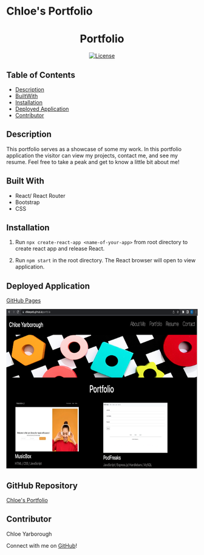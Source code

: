 # Chloe's Portfolio

<h1 align="center">Portfolio</h1>

<div align="center">

<a href="https://opensource.org/licenses/MIT">![License](https://img.shields.io/badge/License-MIT-orange.svg)</a>

</div>

## Table of Contents

* [Description](#description)
* [BuiltWith](#built-with)
* [Installation](#installation) 
* [Deployed Application](#deployed-application)
* [Contributor](#contributor)

## Description

This portfolio serves as a showcase of some my work. In this portfolio application the visitor can view my projects, contact me, and see my resume. 
Feel free to take a peak and get to know a little bit about me!    

## Built With

* React/ React Router
* Bootstrap
* CSS

## Installation

1. Run `npx create-react-app <name-of-your-app>` from root directory to create react app and release React.

3. Run `npm start` in the root directory. The React browser will open to view application.


## Deployed Application

[GitHub Pages](https://chloeyarb.github.io/chloe-portfolio/)

<img width=800px height=420px src="./src/assets/images/homepage.png" alt="homepage screenshot"></img>

## GitHub Repository

[Chloe's Portfolio](https://github.com/chloeyarb/chloe-portfolio)

## Contributor

Chloe Yarborough

Connect with me on [GitHub](https://github.com/chloeyarb)!
